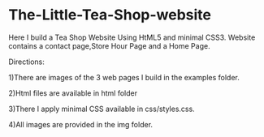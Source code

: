 # The-Little-Tea-Shop-website
Here I build a Tea Shop Website Using HtML5 and minimal CSS3. Website contains a contact page,Store Hour Page and a Home Page.

Directions:

1)There are images of the 3 web pages I build in the examples folder.

2)Html files are available in html folder

3)There I apply minimal CSS  available in css/styles.css. 

4)All images are provided in the img folder.
